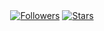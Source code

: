 
<div align="center">
  <a href="https://github.com/DARKSILENCE04/followers"><img title="Followers" src="https://img.shields.io/github/followers/DARKSILENCE04?color=EB5406&style=for-the-badge&logo=github&logoColor=white"></a>
  <a href="https://github.com/DARKSILENCE04/DARK-SILENCE-MD/stargazers/"><img title="Stars" src="https://img.shields.io/github/stars/DARKSILENCE04/DARK-SILENCE-MD?color=FFCE44&style=for-the-badge&logo=reverbnation&logoColor=white"></a>
